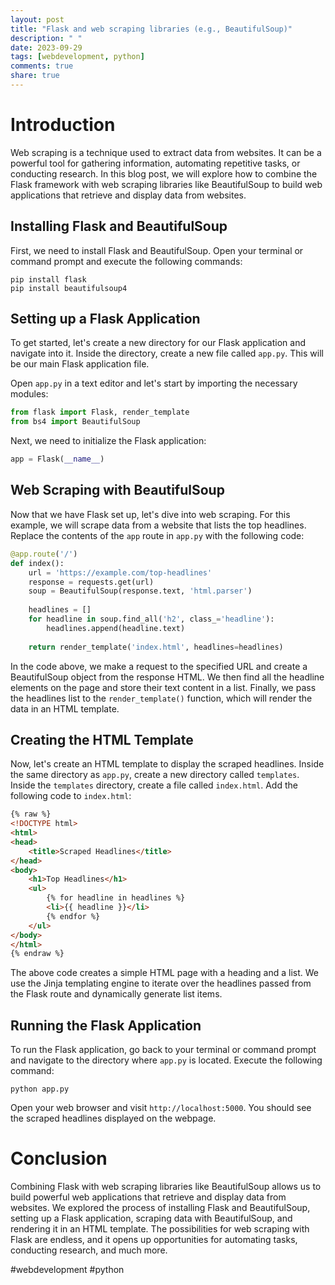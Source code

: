 ```yaml
---
layout: post
title: "Flask and web scraping libraries (e.g., BeautifulSoup)"
description: " "
date: 2023-09-29
tags: [webdevelopment, python]
comments: true
share: true
---
```


# Introduction
Web scraping is a technique used to extract data from websites. It can be a powerful tool for gathering information, automating repetitive tasks, or conducting research. In this blog post, we will explore how to combine the Flask framework with web scraping libraries like BeautifulSoup to build web applications that retrieve and display data from websites. 

## Installing Flask and BeautifulSoup
First, we need to install Flask and BeautifulSoup. Open your terminal or command prompt and execute the following commands:
```
pip install flask
pip install beautifulsoup4
```

## Setting up a Flask Application
To get started, let's create a new directory for our Flask application and navigate into it. Inside the directory, create a new file called `app.py`. This will be our main Flask application file.

Open `app.py` in a text editor and let's start by importing the necessary modules:
```python
from flask import Flask, render_template
from bs4 import BeautifulSoup
```

Next, we need to initialize the Flask application:
```python
app = Flask(__name__)
```

## Web Scraping with BeautifulSoup
Now that we have Flask set up, let's dive into web scraping. For this example, we will scrape data from a website that lists the top headlines. Replace the contents of the `app` route in `app.py` with the following code:
```python
@app.route('/')
def index():
    url = 'https://example.com/top-headlines'
    response = requests.get(url)
    soup = BeautifulSoup(response.text, 'html.parser')
    
    headlines = []
    for headline in soup.find_all('h2', class_='headline'):
        headlines.append(headline.text)
        
    return render_template('index.html', headlines=headlines)
```

In the code above, we make a request to the specified URL and create a BeautifulSoup object from the response HTML. We then find all the headline elements on the page and store their text content in a list. Finally, we pass the headlines list to the `render_template()` function, which will render the data in an HTML template.

## Creating the HTML Template
Now, let's create an HTML template to display the scraped headlines. Inside the same directory as `app.py`, create a new directory called `templates`. Inside the `templates` directory, create a file called `index.html`. Add the following code to `index.html`:
```html
{% raw %}
<!DOCTYPE html>
<html>
<head>
    <title>Scraped Headlines</title>
</head>
<body>
    <h1>Top Headlines</h1>
    <ul>
        {% for headline in headlines %}
        <li>{{ headline }}</li>
        {% endfor %}
    </ul>
</body>
</html>
{% endraw %}
```

The above code creates a simple HTML page with a heading and a list. We use the Jinja templating engine to iterate over the headlines passed from the Flask route and dynamically generate list items.

## Running the Flask Application
To run the Flask application, go back to your terminal or command prompt and navigate to the directory where `app.py` is located. Execute the following command:
```
python app.py
```

Open your web browser and visit `http://localhost:5000`. You should see the scraped headlines displayed on the webpage.

# Conclusion
Combining Flask with web scraping libraries like BeautifulSoup allows us to build powerful web applications that retrieve and display data from websites. We explored the process of installing Flask and BeautifulSoup, setting up a Flask application, scraping data with BeautifulSoup, and rendering it in an HTML template. The possibilities for web scraping with Flask are endless, and it opens up opportunities for automating tasks, conducting research, and much more.

#webdevelopment #python